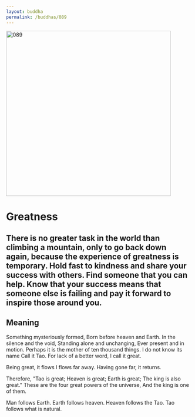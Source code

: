 ```yaml
---
layout: buddha
permalink: /buddhas/089
---
```


<div class="uk-text-center">
<img src="{{"/assets/img/buddhas/buddha-089.jpg" | relative_url}}" alt="089"  width="448" height="448"></div>

# Greatness

## There is no greater task in the world than climbing a mountain, only to go back down again, because the experience of greatness is temporary. Hold fast to kindness and share your success with others. Find someone that you can help. Know that your success means that someone else is failing and pay it forward to inspire those around you.

## Meaning

Something mysteriously formed,
Born before heaven and Earth.
In the silence and the void,
Standing alone and unchanging,
Ever present and in motion.
Perhaps it is the mother of ten thousand things.
I do not know its name
Call it Tao.
For lack of a better word, I call it great.

Being great, it flows
I flows far away.
Having gone far, it returns.

Therefore, "Tao is great;
Heaven is great;
Earth is great;
The king is also great."
These are the four great powers of the universe,
And the king is one of them.

Man follows Earth.
Earth follows heaven.
Heaven follows the Tao.
Tao follows what is natural.
